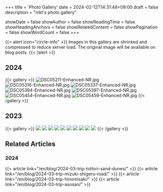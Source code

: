 +++
title = 'Photo Gallery'
date = 2024-02-12T14:31:48+09:00
draft = false
description = "mkt's photo gallery"

showDate = false
showAuthor = false
showReadingTime = false
showHeadingAnchors = false
showRelatedContent = false
showPagination = false
showWordCount = false
+++


{{< alert icon="circle-info" >}}
Images in this gallery are shrinked and compressed to reduce server load.
The original image will be available on blog posts.
{{< /alert >}}


## 2024

{{< gallery >}}
    <img src="2024/DSC05211-Enhanced-NR.jpg" alt="DSC05211-Enhanced-NR.jpg" class="grid-w33" />
    <img src="2024/DSC05316-Enhanced-NR.jpg" alt="DSC05316-Enhanced-NR.jpg" class="grid-w33" />
    <img src="2024/DSC05337-Enhanced-NR.jpg" alt="DSC05337-Enhanced-NR.jpg" class="grid-w33" />
    <img src="2024/DSC05394-Enhanced-NR.jpg" alt="DSC05394-Enhanced-NR.jpg" class="grid-w33" />
    <img src="2024/DSC05397-Enhanced-NR.jpg" alt="DSC05397-Enhanced-NR.jpg" class="grid-w33" />
    <img src="2024/DSC05454-Enhanced-NR.jpg" alt="DSC05454-Enhanced-NR.jpg" class="grid-w33" />
    <img src="2024/DSC05459-Enhanced-NR.jpg" alt="DSC05459-Enhanced-NR.jpg" class="grid-w33" />
{{< /gallery >}}


## 2023

{{< gallery >}}
    <img src="img/DSC04874-dev.jpg" class="grid-w33" />
    <img src="img/DSC04882-dev.jpg" class="grid-w33" />
    <img src="img/DSC04888-dev.jpg" class="grid-w33" />
    <img src="img/DSC04916-dev.jpg" class="grid-w33" />
    <img src="img/DSC04932-dev.jpg" class="grid-w33" />
    <img src="img/DSC05016-dev.jpg" class="grid-w33" />
    <img src="img/DSC05124-dev.jpg" class="grid-w33" />
    <img src="img/DSC05140-dev.jpg" class="grid-w33" />
    <img src="img/DSC05142-dev.jpg" class="grid-w33" />
    <img src="img/DSC05153-dev.jpg" class="grid-w33" />
{{< /gallery >}}


## Related Articles

### 2024

{{< article link="/en/blog/2024-03-trip-tottori-sand-dunes/" >}}
{{< article link="/en/blog/2024-03-trip-mizuki-shigeru-road/" >}}
{{< article link="/en/blog/2024-03-trip-hinomisaki/" >}}
{{< article link="/en/blog/2024-03-trip-asosan/" >}}


